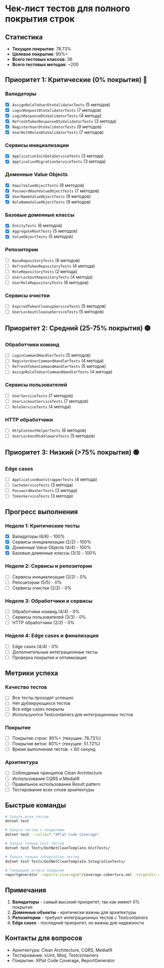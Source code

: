 # Чек-лист тестов для полного покрытия строк

## Статистика
- **Текущее покрытие**: 78.73%
- **Целевое покрытие**: 90%+
- **Всего тестовых классов**: 36
- **Всего тестовых методов**: ~200

## Приоритет 1: Критические (0% покрытия) 🔴

### Валидаторы
- [x] `AssignRoleToUserDtoValidatorTests` (5 методов)
- [x] `LoginRequestDtoValidatorTests` (7 методов)
- [x] `LoginResponseDtoValidatorTests` (4 метода)
- [x] `RefreshTokenResponseDtoValidatorTests` (3 метода)
- [x] `RegisterUserDtoValidatorTests` (9 методов)
- [x] `UserWithRolesDtoValidatorTests` (7 методов)

### Сервисы инициализации
- [x] `ApplicationInitDataServiceTests` (3 метода)
- [x] `ApplicationMigrationServiceTests` (3 метода)

### Доменные Value Objects
- [x] `EmailValueObjectTests` (9 методов)
- [x] `PasswordHashValueObjectTests` (7 методов)
- [x] `UserNameValueObjectTests` (9 методов)
- [x] `RoleNameValueObjectTests` (9 методов)

### Базовые доменные классы
- [x] `EntityTests` (6 методов)
- [x] `AggregateRootTests` (5 методов)
- [x] `ValueObjectTests` (5 методов)

### Репозитории
- [ ] `BaseRepositoryTests` (8 методов)
- [ ] `RefreshTokenRepositoryTests` (4 метода)
- [ ] `RoleRepositoryTests` (2 метода)
- [ ] `UserLockoutRepositoryTests` (4 метода)
- [ ] `UserRoleRepositoryTests` (6 методов)

### Сервисы очистки
- [ ] `ExpiredTokenCleanupServiceTests` (5 методов)
- [ ] `UserLockoutCleanupServiceTests` (5 методов)

## Приоритет 2: Средний (25-75% покрытия) 🟡

### Обработчики команд
- [ ] `LoginCommandHandlerTests` (5 методов)
- [ ] `RegisterUserCommandHandlerTests` (4 метода)
- [ ] `RefreshTokenCommandHandlerTests` (5 методов)
- [ ] `AssignRoleToUserCommandHandlerTests` (4 метода)

### Сервисы пользователей
- [ ] `UserServiceTests` (7 методов)
- [ ] `UserLockoutServiceTests` (7 методов)
- [ ] `RoleServiceTests` (4 метода)

### HTTP обработчики
- [ ] `HttpContextHelperTests` (6 методов)
- [ ] `UserLockoutMiddlewareTests` (5 методов)

## Приоритет 3: Низкий (>75% покрытия) 🟢

### Edge cases
- [ ] `ApplicationBootstrapperTests` (4 метода)
- [ ] `CacheServiceTests` (3 метода)
- [ ] `PasswordHasherTests` (3 метода)
- [ ] `TokenServiceTests` (3 метода)

## Прогресс выполнения

### Неделя 1: Критические тесты
- [x] Валидаторы (6/6) - 100%
- [x] Сервисы инициализации (2/2) - 100%
- [x] Доменные Value Objects (4/4) - 100%
- [x] Базовые доменные классы (3/3) - 100%

### Неделя 2: Сервисы и репозитории
- [ ] Сервисы инициализации (2/2) - 0%
- [ ] Репозитории (5/5) - 0%
- [ ] Сервисы очистки (2/2) - 0%

### Неделя 3: Обработчики и сервисы
- [ ] Обработчики команд (4/4) - 0%
- [ ] Сервисы пользователей (3/3) - 0%
- [ ] HTTP обработчики (2/2) - 0%

### Неделя 4: Edge cases и финализация
- [ ] Edge cases (4/4) - 0%
- [ ] Дополнительные интеграционные тесты
- [ ] Проверка покрытия и оптимизация

## Метрики успеха

### Качество тестов
- [ ] Все тесты проходят успешно
- [ ] Нет дублирующихся тестов
- [ ] Все edge cases покрыты
- [ ] Используются Testcontainers для интеграционных тестов

### Покрытие
- [ ] Покрытие строк: 90%+ (текущее: 78.73%)
- [ ] Покрытие веток: 80%+ (текущее: 51.72%)
- [ ] Время выполнения тестов: < 60 секунд

### Архитектура
- [ ] Соблюдение принципов Clean Architecture
- [ ] Использование CQRS и MediatR
- [ ] Правильное использование Result pattern
- [ ] Тестирование всех слоев архитектуры

## Быстрые команды

```bash
# Запуск всех тестов
dotnet test

# Запуск тестов с покрытием
dotnet test --collect:"XPlat Code Coverage"

# Запуск только unit тестов
dotnet test Tests/DotNetCleanTemplate.UnitTests/

# Запуск только integration тестов
dotnet test Tests/DotNetCleanTemplate.IntegrationTests/

# Генерация отчета покрытия
reportgenerator -reports:coverage/*/coverage.cobertura.xml -targetdir:coverage-report -reporttypes:Html
```

## Примечания

1. **Валидаторы** - самый высокий приоритет, так как имеют 0% покрытия
2. **Доменные объекты** - критически важны для архитектуры
3. **Репозитории** - требуют интеграционных тестов с Testcontainers
4. **Edge cases** - последний приоритет, но важны для надежности

## Контакты для вопросов

- Архитектура: Clean Architecture, CQRS, MediatR
- Тестирование: xUnit, Moq, Testcontainers
- Покрытие: XPlat Code Coverage, ReportGenerator 